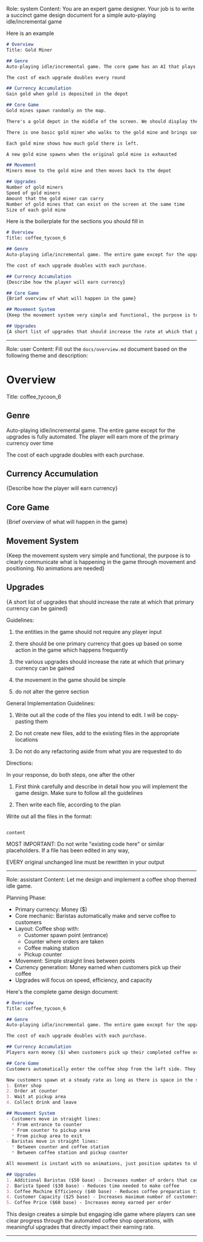Role: system
Content: You are an expert game designer. Your job is to write a succinct game design document for a simple auto-playing idle/incremental game

Here is an example

```markdown docs/overview.md
# Overview
Title: Gold Miner

## Genre
Auto-playing idle/incremental game. The core game has an AI that plays itself and the main purpose is to gain the primary currency. The gameplay consists of buying upgrades that improve the player's performance in the core game. This causes the rate of increase to go up

The cost of each upgrade doubles every round

## Currency Accumulation
Gain gold when gold is deposited in the depot

## Core Game
Gold mines spawn randomly on the map.

There's a gold depot in the middle of the screen. We should display the amount of remaining gold on top of the mine as a bar

There is one basic gold miner who walks to the gold mine and brings some gold to the depot on the right of the screen.

Each gold mine shows how much gold there is left.

A new gold mine spawns when the original gold mine is exhausted

## Movement
Miners move to the gold mine and then moves back to the depot

## Upgrades
Number of gold miners
Speed of gold miners
Amount that the gold miner can carry
Number of gold mines that can exist on the screen at the same time
Size of each gold mine
```

Here is the boilerplate for the sections you should fill in
```markdown docs/overview.md
# Overview
Title: coffee_tycoon_6

## Genre
Auto-playing idle/incremental game. The entire game except for the upgrades is fully automated. The player will earn more of the primary currency over time

The cost of each upgrade doubles with each purchase.

## Currency Accumulation
{Describe how the player will earn currency}

## Core Game
{Brief overview of what will happen in the game}

## Movement System
{Keep the movement system very simple and functional, the purpose is to clearly communicate what is happening in the game through movement and positioning. No animations are needed}

## Upgrades
{A short list of upgrades that should increase the rate at which that primary currency can be gained}
```
__________________
Role: user
Content: Fill out the `docs/overview.md` document based on the following theme and description:

# Overview
Title: coffee_tycoon_6

## Genre
Auto-playing idle/incremental game. The entire game except for the upgrades is fully automated. The player will earn more of the primary currency over time

The cost of each upgrade doubles with each purchase.

## Currency Accumulation
{Describe how the player will earn currency}

## Core Game
{Brief overview of what will happen in the game}

## Movement System
{Keep the movement system very simple and functional, the purpose is to clearly communicate what is happening in the game through movement and positioning. No animations are needed}

## Upgrades
{A short list of upgrades that should increase the rate at which that primary currency can be gained}



Guidelines:



1. the entities in the game should not require any player input

2. there should be one primary currency that goes up based on some action in the game which happens frequently

3. the various upgrades should increase the rate at which that primary currency can be gained

4. the movement in the game should be simple

5. do not alter the genre section



General Implementation Guidelines:

1. Write out all the code of the files you intend to edit. I will be copy-pasting them

2. Do not create new files, add to the existing files in the appropriate locations

3. Do not do any refactoring aside from what you are requested to do



Directions:

In your response, do both steps, one after the other

1. First think carefully and describe in detail how you will implement the game design. Make sure to follow all the guidelines

2. Then write each file, according to the plan



Write out all the files in the format:

```filetype filepath

content

```



MOST IMPORTANT: Do not write "existing code here" or similar placeholders. If a file has been edited in any way,

EVERY original unchanged line must be rewritten in your output
__________________
Role: assistant
Content: Let me design and implement a coffee shop themed idle game.

Planning Phase:
- Primary currency: Money ($)
- Core mechanic: Baristas automatically make and serve coffee to customers
- Layout: Coffee shop with:
  * Customer spawn point (entrance)
  * Counter where orders are taken
  * Coffee making station
  * Pickup counter
- Movement: Simple straight lines between points
- Currency generation: Money earned when customers pick up their coffee
- Upgrades will focus on speed, efficiency, and capacity

Here's the complete game design document:

```markdown docs/overview.md
# Overview
Title: coffee_tycoon_6

## Genre
Auto-playing idle/incremental game. The entire game except for the upgrades is fully automated. The player will earn more of the primary currency over time

The cost of each upgrade doubles with each purchase.

## Currency Accumulation
Players earn money ($) when customers pick up their completed coffee orders. Each basic coffee order generates $5. Customers automatically spawn, order, and collect their drinks without player intervention.

## Core Game
Customers automatically enter the coffee shop from the left side. They move to the counter where a barista takes their order. The barista then moves to the coffee station to prepare the drink. Once ready, the drink is placed at the pickup counter where the customer collects it and leaves, generating money.

New customers spawn at a steady rate as long as there is space in the shop. Each customer follows the same pattern:
1. Enter shop
2. Order at counter
3. Wait at pickup area
4. Collect drink and leave

## Movement System
- Customers move in straight lines:
  * From entrance to counter
  * From counter to pickup area
  * From pickup area to exit
- Baristas move in straight lines:
  * Between counter and coffee station
  * Between coffee station and pickup counter

All movement is instant with no animations, just position updates to show current status.

## Upgrades
1. Additional Baristas ($50 base) - Increases number of orders that can be processed simultaneously
2. Barista Speed ($30 base) - Reduces time needed to make coffee
3. Coffee Machine Efficiency ($40 base) - Reduces coffee preparation time
4. Customer Capacity ($25 base) - Increases maximum number of customers allowed in shop
5. Coffee Price ($60 base) - Increases money earned per order
```

This design creates a simple but engaging idle game where players can see clear progress through the automated coffee shop operations, with meaningful upgrades that directly impact their earning rate.
__________________
